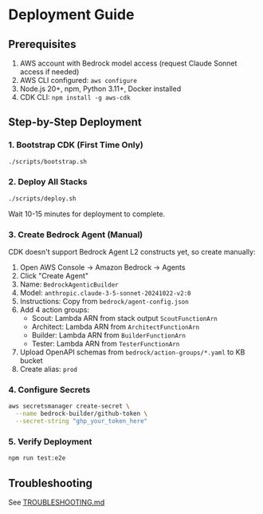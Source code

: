 # Deployment Guide

## Prerequisites

1. AWS account with Bedrock model access (request Claude Sonnet access if needed)
2. AWS CLI configured: `aws configure`
3. Node.js 20+, npm, Python 3.11+, Docker installed
4. CDK CLI: `npm install -g aws-cdk`

## Step-by-Step Deployment

### 1. Bootstrap CDK (First Time Only)

```bash
./scripts/bootstrap.sh
```

### 2. Deploy All Stacks

```bash
./scripts/deploy.sh
```

Wait 10-15 minutes for deployment to complete.

### 3. Create Bedrock Agent (Manual)

CDK doesn't support Bedrock Agent L2 constructs yet, so create manually:

1. Open AWS Console → Amazon Bedrock → Agents
2. Click "Create Agent"
3. Name: `BedrockAgenticBuilder`
4. Model: `anthropic.claude-3-5-sonnet-20241022-v2:0`
5. Instructions: Copy from `bedrock/agent-config.json`
6. Add 4 action groups:
   - Scout: Lambda ARN from stack output `ScoutFunctionArn`
   - Architect: Lambda ARN from `ArchitectFunctionArn`
   - Builder: Lambda ARN from `BuilderFunctionArn`
   - Tester: Lambda ARN from `TesterFunctionArn`
7. Upload OpenAPI schemas from `bedrock/action-groups/*.yaml` to KB bucket
8. Create alias: `prod`

### 4. Configure Secrets

```bash
aws secretsmanager create-secret \
  --name bedrock-builder/github-token \
  --secret-string "ghp_your_token_here"
```

### 5. Verify Deployment

```bash
npm run test:e2e
```

## Troubleshooting

See [TROUBLESHOOTING.md](TROUBLESHOOTING.md)
